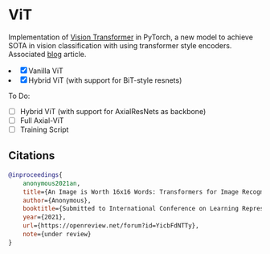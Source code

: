 # ViT

Implementation of [Vision Transformer](https://openreview.net/forum?id=YicbFdNTTy) in PyTorch, a new model to achieve SOTA in vision classification with using transformer style encoders. Associated [blog](https://abhaygupta.dev/blog/vision-transformer) article.

<p align="center>
    ![ViT](./static/model.png)
</p>
## Features

Current Support for:

- [x] Vanilla ViT
- [x] Hybrid ViT (with support for BiT-style resnets)

To Do:

- [ ] Hybrid ViT (with support for AxialResNets as backbone)
- [ ] Full Axial-ViT
- [ ] Training Script

## Citations

```BibTeX
@inproceedings{
    anonymous2021an,
    title={An Image is Worth 16x16 Words: Transformers for Image Recognition at Scale},
    author={Anonymous},
    booktitle={Submitted to International Conference on Learning Representations},
    year={2021},
    url={https://openreview.net/forum?id=YicbFdNTTy},
    note={under review}
}
```
